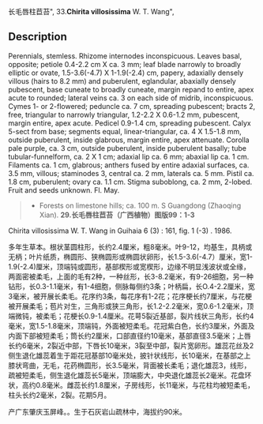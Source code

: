 长毛唇柱苣苔",
33.**Chirita villosissima** W. T. Wang",

## Description
Perennials, stemless. Rhizome internodes inconspicuous. Leaves basal, opposite; petiole 0.4-2.2 cm X ca. 3 mm; leaf blade narrowly to broadly elliptic or ovate, 1.5-3.6(-4.7) X 1-1.9(-2.4) cm, papery, adaxially densely villous (hairs to 8.2 mm) and puberulent, eglandular, abaxially densely pubescent, base cuneate to broadly cuneate, margin repand to entire, apex acute to rounded; lateral veins ca. 3 on each side of midrib, inconspicuous. Cymes 1- or 2-flowered; peduncle ca. 7 cm, spreading pubescent; bracts 2, free, triangular to narrowly triangular, 1.2-2.2 X 0.6-1.2 mm, pubescent, margin entire, apex acute. Pedicel 0.9-1.4 cm, spreading pubescent. Calyx 5-sect from base; segments equal, linear-triangular, ca. 4 X 1.5-1.8 mm, outside puberulent, inside glabrous, margin entire, apex attenuate. Corolla pale purple, ca. 3 cm, outside puberulent, inside puberulent basally; tube tubular-funnelform, ca. 2 X 1 cm; adaxial lip ca. 6 mm; abaxial lip ca. 1 cm. Filaments ca. 1 cm, glabrous; anthers fused by entire adaxial surfaces, ca. 3.5 mm, villous; staminodes 3, central ca. 2 mm, laterals ca. 5 mm. Pistil ca. 1.8 cm, puberulent; ovary ca. 1.1 cm. Stigma suboblong, ca. 2 mm, 2-lobed. Fruit and seeds unknown. Fl. May.

> * Forests on limestone hills; ca. 100 m. S Guangdong (Zhaoqing Xian).
**29.长毛唇柱苣苔（广西植物）图版99：1-3**

Chirita villosissima W. T. Wang in Guihaia 6 (3) : 161, fig. 1 (-3) . 1986.

多年生草本。根状茎圆柱形，长约2.4厘米，粗8毫米。叶9-12，均基生，具柄或无柄；叶片纸质，椭圆形、狭椭圆形或椭圆状卵形，长1.5-3.6(-4.7）厘米，宽1-1.9(-2.4)厘米，顶端钝或圆形，基部楔形或宽楔形，边缘不明显浅波状或全缘，两面密被柔毛，上面的毛有2种，一种丝形，长3-8.2毫米，有9-26细胞，另一种钻形，长0.3-1.1毫米，有1-4细胞，侧脉每侧约3条；叶柄扁，长O.4-2.2厘米，宽3毫米，被开展长柔毛。花序约3条，每花序有1-2花；花序梗长约7厘米，与花梗被开展柔毛；苞片对生，三角形或狭三角形，长1.2-2.2毫米，宽0.6-1.2毫米，顶端微钝，被柔毛；花梗长0.9-1.4厘米。花萼5裂近基部，裂片线状三角形，长约4毫米，宽1.5-1.8毫米，顶端钝，外面被短柔毛。花冠紫白色，长约3厘米，外面及内面下部被短柔毛；筒长约2厘米，口部直径约10毫米，基部直径3.5毫米；上唇长约6毫米，2裂近中部，下唇长10毫米，3裂至中部，裂片宽卵形。雄蕊花丝及2侧生退化雄蕊着生于距花冠基部10毫米处，披针状线形，长10毫米，在基部之上膝状弯曲，无毛，花药椭圆形，长3.5毫米，背面被长柔毛；退化雄蕊3，线形，疏被短柔毛，侧生退化雄蕊长5毫米，顶端膨大，中央退化雄蕊长2毫米。花盘环状，高约0.8毫米。雌蕊长约1.8厘米，子房线形，长11毫米，与花柱均被短柔毛，柱头长约2毫米，2裂。花期5月。

产广东肇庆玉屏峰。。生于石灰岩山疏林中，海拔约90米。
